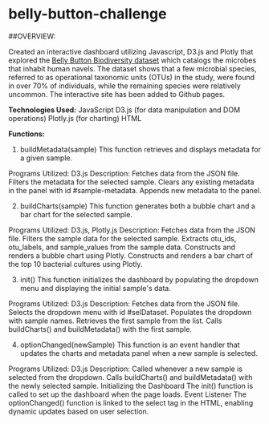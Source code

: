 # belly-button-challenge

##OVERVIEW: 

Created an interactive dashboard utilizing Javascript, D3.js and Plotly that explored the [Belly Button Biodiversity dataset](https://robdunnlab.com/projects/belly-button-biodiversity/) which catalogs the microbes that inhabit human navels. The dataset shows that a few microbial species, referred to as operational taxonomic units (OTUs) in the study, were found in over 70% of individuals, while the remaining species were relatively uncommon. The interactive site has been added to Github pages. 

**Technologies Used:**
JavaScript
D3.js (for data manipulation and DOM operations)
Plotly.js (for charting)
HTML


**Functions:**

1. buildMetadata(sample)
This function retrieves and displays metadata for a given sample.

Programs Utilized: D3.js
Description:
Fetches data from the JSON file.
Filters the metadata for the selected sample.
Clears any existing metadata in the panel with id #sample-metadata.
Appends new metadata to the panel.

2. buildCharts(sample)
This function generates both a bubble chart and a bar chart for the selected sample.

Programs Utilized: D3.js, Plotly.js
Description:
Fetches data from the JSON file.
Filters the sample data for the selected sample.
Extracts otu_ids, otu_labels, and sample_values from the sample data.
Constructs and renders a bubble chart using Plotly.
Constructs and renders a bar chart of the top 10 bacterial cultures using Plotly.

3. init()
This function initializes the dashboard by populating the dropdown menu and displaying the initial sample's data.

Programs Utilized: D3.js
Description:
Fetches data from the JSON file.
Selects the dropdown menu with id #selDataset.
Populates the dropdown with sample names.
Retrieves the first sample from the list.
Calls buildCharts() and buildMetadata() with the first sample.

4. optionChanged(newSample)
This function is an event handler that updates the charts and metadata panel when a new sample is selected.

Programs Utilized: D3.js
Description:
Called whenever a new sample is selected from the dropdown.
Calls buildCharts() and buildMetadata() with the newly selected sample.
Initializing the Dashboard
The init() function is called to set up the dashboard when the page loads.
Event Listener
The optionChanged() function is linked to the select tag in the HTML, enabling dynamic updates based on user selection.
